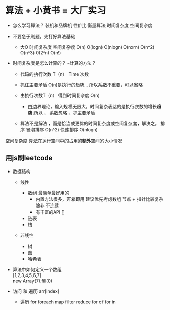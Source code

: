 # 算法 + 小黄书 = 大厂实习

- 怎么学习算法？
装机和品牌机 性价比
衡量算法    时间复杂度 空间复杂度


- 不要急于刷题，先打好算法基础
  - 大O 时间复杂度 空间复杂度
O(n)   O(logn)  O(nlogn) O(nxm)  O(n^2)  O(n^3) 0(2^n)  O(n!)

- 时间复杂度是怎么计算的？
  -计算的方法？
  - 代码的执行次数 T（n） Time 次数
  - 抓住主要矛盾  O(n)是执行的趋势...
    所以系数不重要，可以省略
  - 由执行次数T（n） 得到时间复杂度 O(n)
    - 由边界理论，输入规模无限大，时间复杂表达的是执行次数的增长**趋势**
    所以 ， 系数忽略 ，抓主要矛盾

  - 算法不是解法 ，而是恰当或更优的时间复杂度或空间复杂度，解决之。
    排序 冒泡排序 O(n^2)  快速排序 O(nlogn)

空间复杂度
  算法在运行空间中的占用的**额外**空间的大小情况


## 用js刷leetcode

- 数据结构
  - 线性
    - 数组  最简单最好用的
      - 内置方法很多，开箱即用
        建议优先考虑数组   节点 + 指针比较复杂
        除非 不连续
      - 有丰富的API []
    - 链表
    - 栈

  - 非线性
    - 树
    - 图
    - 哈希表


- 算法中如何定义一个数组  
  [1,2,3,4,5,6,7]   
  new Array(7).fill(0)

- 访问 和 遍历 
  arr[index]

  - 遍历
   for
   foreach
   map
   filter
   reduce
   for of
   for in